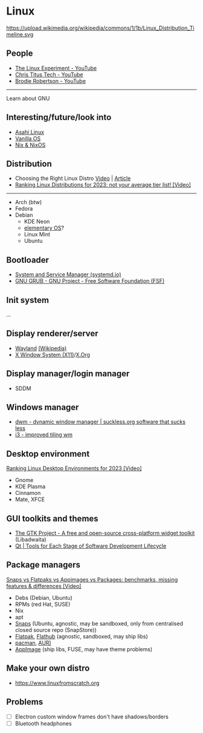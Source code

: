 # Linux

https://upload.wikimedia.org/wikipedia/commons/1/1b/Linux_Distribution_Timeline.svg

## People

- [The Linux Experiment - YouTube](https://www.youtube.com/@TheLinuxEXP)
- [Chris Titus Tech - YouTube](https://www.youtube.com/@ChrisTitusTech)
- [Brodie Robertson - YouTube](https://www.youtube.com/@BrodieRobertson)

---

Learn about GNU

## Interesting/future/look into

- [Asahi Linux](https://asahilinux.org)
- [Vanilla OS](https://vanillaos.org)
- [Nix & NixOS](https://nixos.org)

## Distribution

- Choosing the Right Linux Distro [Video](https://www.youtube.com/watch?v=dL05DoJ0qsQ) | [Article](https://christitus.com/choose-linux-distro/)
- [Ranking Linux Distributions for 2023: not your average tier list! [Video]](https://www.youtube.com/watch?v=d7-EhGIeGUs)

---

- Arch (btw)
- Fedora
- Debian
	- KDE Neon
	- [elementary OS](https://elementary.io)?
	- Linux Mint
	- Ubuntu

## Bootloader

- [System and Service Manager (systemd.io)](https://systemd.io)
- [GNU GRUB - GNU Project - Free Software Foundation (FSF)](https://www.gnu.org/software/grub/)

## Init system

...

## Display renderer/server

- [Wayland](https://wayland.freedesktop.org/) [(Wikipedia)](https://en.wikipedia.org/wiki/Wayland_(protocol))
- [X Window System (X11)](https://en.wikipedia.org/wiki/X_Window_System)/[X.Org](https://www.x.org/wiki/)

## Display manager/login manager

- SDDM

## Windows manager

- [dwm - dynamic window manager | suckless.org software that sucks less](https://dwm.suckless.org)
- [i3 - improved tiling wm](https://i3wm.org)

## Desktop environment

[Ranking Linux Desktop Environments for 2023 [Video]](https://www.youtube.com/watch?v=09cYQJBgKEs)

- Gnome
- KDE Plasma
- Cinnamon
- Mate, XFCE

## GUI toolkits and themes

- [The GTK Project - A free and open-source cross-platform widget toolkit](https://www.gtk.org) (Libadwaita)
- [Qt | Tools for Each Stage of Software Development Lifecycle](https://www.qt.io)

## Package managers

[Snaps vs Flatpaks vs Appimages vs Packages: benchmarks, missing features & differences [Video]](https://www.youtube.com/watch?v=ikBPnYwnUMU)

- Debs (Debian, Ubuntu)
- RPMs (red Hat, SUSE)
- Nix
- apt
- [Snaps](https://snapcraft.io)  (Ubuntu, agnostic, may be sandboxed, only from centralised closed source repo (SnapStore))
- [Flatpak](https://flatpak.org), [Flathub](https://flathub.org) (agnostic, sandboxed, may ship libs)
- [pacman](https://wiki.archlinux.org/title/pacman), [AUR)](https://aur.archlinux.org)
- [AppImage](https://appimage.org) (ship libs, FUSE, may have theme problems)

## Make your own distro

- https://www.linuxfromscratch.org

## Problems

- [ ] Electron custom window frames don't have shadows/borders
- [ ] Bluetooth headphones
